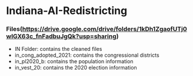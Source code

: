 # Indiana-AI-Redistricting

### Files(https://drive.google.com/drive/folders/1kDh1ZgaofUTj0wIGX63c_fnFadbuJgQk?usp=sharing)

- IN Folder: contains the cleaned files
- in_cong_adopted_2021: contains the congressional districts
- in_pl2020_b: contains the population information
- in_vest_20: contains the 2020 election information